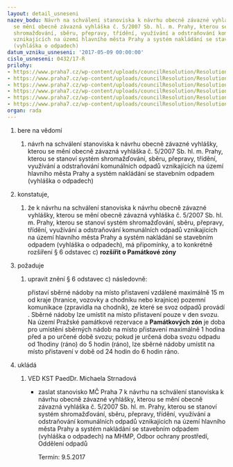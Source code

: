 ```yaml
---
layout: detail_usneseni
nazev_bodu: Návrh na schválení stanoviska k návrhu obecně závazné vyhlášky, kterou
  se mění obecně závazná vyhláška č. 5/2007 Sb. hl. m. Prahy, kterou se stanoví systém
  shromažďování, sběru, přepravy, třídění, využívání a odstraňování komunálních odpadů
  vznikajících na území hlavního města Prahy a systém nakládání se stavebním odpadem
  (vyhláška o odpadech)
datum_vzniku_usneseni: '2017-05-09 00:00:00'
cislo_usneseni: 0432/17-R
prilohy:
- https://www.praha7.cz/wp-content/uploads/councilResolution/Resolutions/29006/export/Duvodova_zprava~198391.docx
- https://www.praha7.cz/wp-content/uploads/councilResolution/Resolutions/29006/export/DopisstarostumzMHMP~198390.pdf
- https://www.praha7.cz/wp-content/uploads/councilResolution/Resolutions/29006/export/Duvodova_zprava_MHMP~198389.pdf
- https://www.praha7.cz/wp-content/uploads/councilResolution/Resolutions/29006/export/Priloha_1_OZV_5_2007_Sb~198388.pdf
- https://www.praha7.cz/wp-content/uploads/councilResolution/Resolutions/29006/export/Navrhobecnezavaznevyhlaskyodpady~198387.pdf
- https://www.praha7.cz/wp-content/uploads/councilResolution/Resolutions/29006/export/export~296129.pdf
organ: rada
---
```

<OL class=urzList_view id=urzList>
<LI class=urzClass1><SPAN name="1">bere na vědomí</SPAN> 
<OL class=urzOlClass>
<LI class=urzClass2 style="TEXT-ALIGN: left"><SPAN>
<P>návrh na schválení stanoviska k návrhu obecně závazné vyhlášky, kterou se mění obecně závazná vyhláška č. 5/2007 Sb. hl. m. Prahy, kterou se stanoví systém shromažďování, sběru, přepravy, třídění, využívání a odstraňování komunálních odpadů vznikajících na území hlavního města Prahy a systém nakládání se stavebním odpadem (vyhláška o odpadech)</P></SPAN></LI></OL></LI>
<LI class=urzClass1><SPAN name="50">konstatuje,</SPAN> 
<OL class=urzOlClass>
<LI class=urzClass2 style="TEXT-ALIGN: left"><SPAN>
<P>že k návrhu na schválení stanoviska k návrhu obecně závazné vyhlášky, kterou se mění obecně závazná vyhláška č. 5/2007 Sb. hl. m. Prahy, kterou se stanoví systém shromažďování, sběru, přepravy, třídění, využívání a odstraňování komunálních odpadů vznikajících na území hlavního města Prahy a systém nakládání se stavebním odpadem (vyhláška o odpadech),&nbsp;má připomínky, a to konkrétně rozšíření § 6 odstavec c) <STRONG>rozšířit o Památkové zóny</STRONG></P></SPAN></LI></OL></LI>
<LI class=urzClass1><SPAN name="62">požaduje</SPAN> 
<OL class=urzOlClass>
<LI class=urzClass2 style="TEXT-ALIGN: left"><SPAN>
<P>upravit znění § 6 odstavec c)&nbsp;následovně:</P>
<P>přistaví sběrné nádoby na místo přistavení vzdálené maximálně 15 m od kraje (hranice, vozovky a chodníku nebo krajnice) pozemní komunikace (zpravidla na chodník), ze které se svoz odpadů provádí . Sběrné nádoby lze umístit na místo přistavení pouze v den svozu. Na území Pražské památkové rezervace a <STRONG>Památkových zón</STRONG> je doba pro umístění sběrných nádob na místo přistavení maximálně 1 hodina před a po určené době svozu; pokud je určená doba svozu odpadu od 1hodiny (ráno) do 5 hodin (ráno), lze sběrné nádoby umístit na místo přistavení v době od 24 hodin do 6 hodin ráno.</P></SPAN></LI></OL></LI>
<LI class=urzClass1 id=urzUkoly><SPAN name="1">ukládá</SPAN>
<OL class=urzOlClass>
<LI class=urzClass2><SPAN>
<P>VED KST PaedDr. Michaela Strnadová</P></SPAN>
<UL class=urzUlClass>
<LI class=urzClass3><SPAN>
<P>zaslat stanovisko MČ Praha 7 k návrhu na schválení stanoviska k návrhu obecně závazné vyhlášky, kterou se mění obecně závazná vyhláška č. 5/2007 Sb. hl. m. Prahy, kterou se stanoví systém shromažďování, sběru, přepravy, třídění, využívání a odstraňování komunálních odpadů vznikajících na území hlavního města Prahy a systém nakládání se stavebním odpadem (vyhláška o odpadech) na MHMP, Odbor ochrany prostředí, Oddělení odpadů</P></SPAN><SPAN class=urzUkolTermin>Termín:&nbsp;9.5.2017</SPAN></LI></UL></LI></OL></LI></OL>